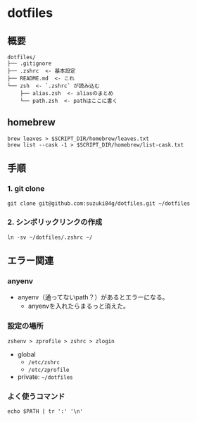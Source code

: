 # dotfiles

## 概要

```console
dotfiles/
├── .gitignore
├── .zshrc  <- 基本設定
├── README.md  <- これ
└── zsh  <- `.zshrc` が読み込む
    ├── alias.zsh  <- aliasのまとめ
    └── path.zsh  <- pathはここに書く
```

## homebrew

```console
brew leaves > $SCRIPT_DIR/homebrew/leaves.txt
brew list --cask -1 > $SCRIPT_DIR/homebrew/list-cask.txt
```

## 手順

### 1. git clone

```console
git clone git@github.com:suzuki84g/dotfiles.git ~/dotfiles
```

### 2. シンボリックリンクの作成

```console
ln -sv ~/dotfiles/.zshrc ~/
```

## エラー関連

### anyenv

- anyenv（通ってないpath？）があるとエラーになる。
  - anyenvを入れたらまるっと消えた。

### 設定の場所

`zshenv > zprofile > zshrc > zlogin`

- global
  - `/etc/zshrc`
  - `/etc/zprofile`
- private: `~/dotfiles`

### よく使うコマンド

`echo $PATH | tr ':' '\n'`
